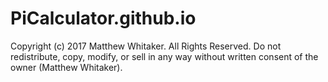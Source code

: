 # PiCalculator.github.io
Copyright (c) 2017 Matthew Whitaker.
All Rights Reserved. Do not redistribute, copy, modify, or sell in any way without written consent of the owner (Matthew Whitaker).
